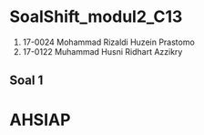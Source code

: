 # SoalShift_modul2_C13
1. 17-0024 Mohammad Rizaldi Huzein Prastomo
2. 17-0122 Muhammad Husni Ridhart Azzikry
## Soal 1
# AHSIAP